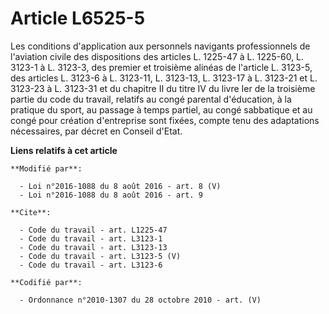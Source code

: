 # Article L6525-5

Les conditions d'application aux personnels navigants professionnels de l'aviation civile des dispositions des articles L.
1225-47 à L. 1225-60, L. 3123-1 à L. 3123-3, des premier et troisième alinéas de l'article L. 3123-5, des articles L. 3123-6
à L. 3123-11, L. 3123-13, L. 3123-17 à L. 3123-21 et L. 3123-23 à L. 3123-31 et du chapitre II du titre IV du livre Ier de la
troisième partie du code du travail, relatifs au congé parental d'éducation, à la pratique du sport, au passage à temps
partiel, au congé sabbatique et au congé pour création d'entreprise sont fixées, compte tenu des adaptations nécessaires, par
décret en Conseil d'Etat.

**Liens relatifs à cet article**

	**Modifié par**:

	  - Loi n°2016-1088 du 8 août 2016 - art. 8 (V)
	  - Loi n°2016-1088 du 8 août 2016 - art. 9

	**Cite**:

	  - Code du travail - art. L1225-47
	  - Code du travail - art. L3123-1
	  - Code du travail - art. L3123-13
	  - Code du travail - art. L3123-5 (V)
	  - Code du travail - art. L3123-6

	**Codifié par**:

	  - Ordonnance n°2010-1307 du 28 octobre 2010 - art. (V)
